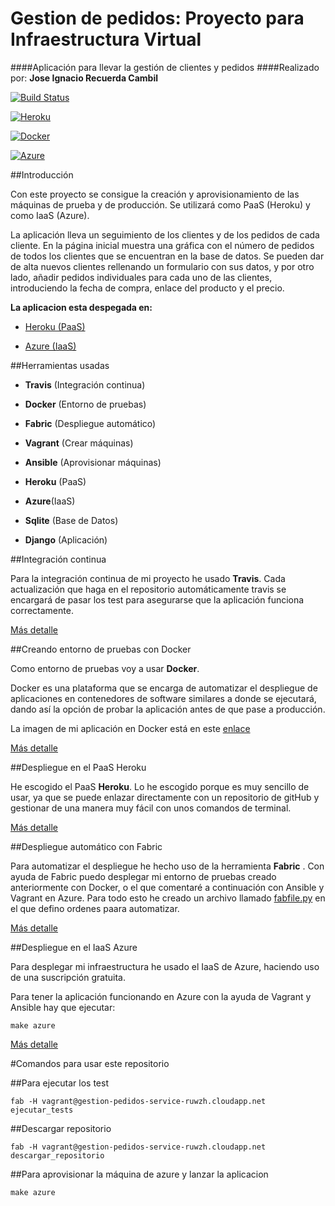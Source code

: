 # Gestion de pedidos: Proyecto para Infraestructura Virtual

####Aplicación para llevar la gestión de clientes y pedidos 
####Realizado por: **Jose Ignacio Recuerda Cambil**

[![Build Status](https://travis-ci.org/ignaciorecuerda/gestionpedidos_django.svg?branch=master)](https://travis-ci.org/ignaciorecuerda/gestionpedidos_django)

[![Heroku](https://www.herokucdn.com/deploy/button.png)](http://gestionpedidos.herokuapp.com/gestionpedidos/)

[![Docker](https://camo.githubusercontent.com/8a4737bc02fcfeb36a2d7cfb9d3e886e9baf37ad/687474703a2f2f693632382e70686f746f6275636b65742e636f6d2f616c62756d732f7575362f726f6d696c67696c646f2f646f636b657269636f6e5f7a7073776a3369667772772e706e67)](https://hub.docker.com/r/ignaciorecuerda2/gestionpedidos_django/)

[![Azure](https://camo.githubusercontent.com/0a0a0d99a96e23a0af8b612b45cf0e204080ad6c/68747470733a2f2f7777772e64726f70626f782e636f6d2f732f6f717572366b3730706f797363786a2f617a7572652e706e673f646c3d31)](http://gestion-pedidos-service-ruwzh.cloudapp.net/gestionpedidos/)

##Introducción

Con este proyecto se consigue la creación y aprovisionamiento de las máquinas de prueba y de producción. Se utilizará como PaaS (Heroku) y como IaaS (Azure).

La aplicación lleva un seguimiento de los clientes y de los pedidos de cada cliente. En la página inicial muestra una gráfica con el número de pedidos de todos los clientes que se encuentran en la base de datos. Se pueden dar de alta nuevos clientes rellenando un formulario con sus datos, y por otro lado, añadir pedidos individuales para cada uno de las clientes, introduciendo la fecha de compra, enlace del producto y el precio. 

**La aplicacion esta despegada en:**

* [Heroku (PaaS)](http://gestionpedidos.herokuapp.com/gestionpedidos/)

* [Azure (IaaS)](http://gestion-pedidos-service-ruwzh.cloudapp.net/gestionpedidos/)

##Herramientas usadas

* **Travis** (Integración continua)

* **Docker** (Entorno de pruebas)

* **Fabric** (Despliegue automático)

* **Vagrant** (Crear máquinas)

* **Ansible** (Aprovisionar máquinas)

* **Heroku** (PaaS)

* **Azure**(IaaS)

* **Sqlite** (Base de Datos) 

* **Django** (Aplicación)


##Integración continua

Para la integración continua de mi proyecto he usado **Travis**. Cada actualización que haga en el repositorio automáticamente travis se encargará de pasar los test para asegurarse que la aplicación funciona correctamente.

[Más detalle](https://github.com/ignaciorecuerda/gestionpedidos_django/blob/master/documentacion/integracionContinua.md)


##Creando entorno de pruebas con Docker

Como entorno de pruebas voy a usar **Docker**. 

Docker es una plataforma que se encarga de automatizar el despliegue de aplicaciones en contenedores de software similares a donde se ejecutará, dando así la opción de probar la aplicación antes de que pase a producción.

La imagen de mi aplicación en Docker está en este [enlace](https://hub.docker.com/r/ignaciorecuerda2/gestionpedidos_django/)

[Más detalle](https://github.com/ignaciorecuerda/gestionpedidos_django/blob/master/documentacion/documentacionDocker.md)


##Despliegue en el PaaS Heroku

He escogido el PaaS **Heroku**. Lo he escogido porque es muy sencillo de usar, ya que se puede enlazar directamente con un repositorio de gitHub y gestionar de una manera muy fácil con unos comandos de terminal.

[Más detalle](https://github.com/ignaciorecuerda/gestionpedidos_django/blob/master/documentacion/despliegueHeroku.md)


##Despliegue automático con Fabric

Para automatizar el despliegue he hecho uso de la herramienta **Fabric** .
Con ayuda de Fabric puedo desplegar mi entorno de pruebas creado anteriormente con Docker, o el que comentaré a continuación con Ansible y Vagrant en Azure. 
Para todo esto he creado un archivo llamado [fabfile.py](https://github.com/ignaciorecuerda/gestionpedidos_django/blob/master/fabfile.py) en el que defino ordenes paara automatizar.

[Más detalle](https://github.com/ignaciorecuerda/gestionpedidos_django/blob/master/documentacion/despliegueFabric.md)

##Despliegue en el IaaS Azure

Para desplegar mi infraestructura he usado el IaaS de Azure, haciendo uso de una suscripción gratuita.

Para tener la aplicación funcionando en Azure con la ayuda de Vagrant y Ansible hay que ejecutar:

`make azure`

[Más detalle](https://github.com/ignaciorecuerda/gestionpedidos_django/blob/master/documentacion/despliegueAzure.md)


#Comandos para usar este repositorio

##Para ejecutar los test

```
fab -H vagrant@gestion-pedidos-service-ruwzh.cloudapp.net ejecutar_tests
```

##Descargar repositorio

```
fab -H vagrant@gestion-pedidos-service-ruwzh.cloudapp.net descargar_repositorio
```

##Para aprovisionar la máquina de azure y lanzar la aplicacion

```
make azure
```
